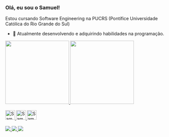 ### Olá, eu sou o Samuel!

Estou cursando Software Engineering na PUCRS (Pontífice Universidade Católica do Rio Grande do Sul)

- 🔭 Atualmente desenvolvendo e adquirindo habilidades na programação.


<div>
  <a href="https://github.com/SamuelMBrusch/">
  <img height="200em" src="https://github-readme-stats.vercel.app/api?username=SamuelMBrusch&show_icons=true&theme=tokyonight&include_all_commits=true&count_private=true"/>
  <img height="200em" src="https://github-readme-stats.vercel.app/api/top-langs/?username=SamuelMBrusch&langs_count=5&theme=tokyonight"
</div>


<div style="display: inline_block"><br>
  <!-- <img align="center" alt="Samuel-Js" height="30" width="40" src="https://raw.githubusercontent.com/devicons/devicon/master/icons/javascript/javascript-plain.svg">
  <img align="center" alt="Samuel-HTML" height="30" width="40" src="https://raw.githubusercontent.com/devicons/devicon/master/icons/html5/html5-original.svg">
  <img align="center" alt="Samuel-CSS" height="30" width="40" src="https://raw.githubusercontent.com/devicons/devicon/master/icons/css3/css3-original.svg">
  <img align="center" alt="Rafa-Python" height="30" width="150" src="https://raw.githubusercontent.com/devicons/devicon/master/icons/python/python-original.svg"> -->
</div>
  <div>
    <img aling="center" alt="Samuel-Javascript" height="30" weight="150" src="https://img.shields.io/badge/JavaScript-F7DF1E?style=for-the-badge&logo=javascript&logoColor=black">
    <img aling="center" alt="Samuel-HTML5" height="30" weight="150" src="https://img.shields.io/badge/HTML5-E34F26?style=for-the-badge&logo=html5&logoColor=white">
    <img aling="center" alt="Samuel-CSS3" height="30" weight="150" src="https://img.shields.io/badge/CSS3-1572B6?style=for-the-badge&logo=css3&logoColor=white">
<!--     <img aling="center" alt="Samuel-ReactNative" height="30" weight="150" src="https://img.shields.io/badge/React_Native-20232A?style=for-the-badge&logo=react&logoColor=61DAFB"> PARA QUANDO ESTIVER TRABALHANDO COM REACT NATIVE -->
  <div/>
  <br>
    
<div>
    <a href= "mailto:samuelmbrusch@gmail.com"><img src = "https://img.shields.io/badge/Gmail-D14836?style=for-the-badge&logo=gmail&logoColor=white" target="_blank"> </a>
    <a href= "discordapp.com/users/523554615799709696"><img src = "https://img.shields.io/badge/Discord-7289DA?style=for-the-badge&logo=discord&logoColor=white" target="_blank">
    <a href= "https://wa.me/5551994392119"><img src = "https://img.shields.io/badge/WhatsApp-25D366?style=for-the-badge&logo=whatsapp&logoColor=white" target="_blank"></a>
  </div>
